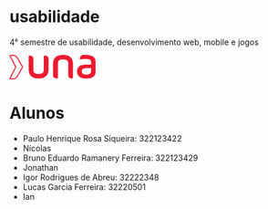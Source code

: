 # usabilidade
4° semestre de usabilidade, desenvolvimento web, mobile e jogos

<img src="./una.png" alt="logo una" width="30%" >

# Alunos
- Paulo Henrique Rosa Siqueira: 322123422
- Nícolas 
- Bruno Eduardo Ramanery Ferreira: 322123429
- Jonathan
- Igor Rodrigues de Abreu: 32222348
- Lucas Garcia Ferreira: 32220501
- Ian
